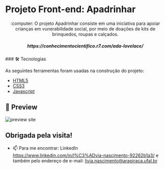 # Projeto Front-end: Apadrinhar

<p align='center'> :computer: O projeto Apadrinhar consiste em uma iniciativa para apoiar crianças em vunerabilidade social, por meio de doações de kits de brinquedos, roupas e calçados. </p>
<h5 align='center'> https://conhecimentocientifico.r7.com/ada-lovelace/ </h5>
### 🛠 Tecnologias

As seguintes ferramentas foram usadas na construção do projeto:

- [HTML5](https://developer.mozilla.org/pt-BR/docs/Web/HTML/HTML5)
- [CSS3](https://developer.mozilla.org/pt-BR/docs/Archive/CSS3)
- [Javascript](https://www.javascript.com/)

## :pushpin: Preview
![preview site](https://user-images.githubusercontent.com/50409673/94009094-5b6e1580-fd7a-11ea-908c-765e0a726f4d.png)
## Obrigada pela visita! 
- 📫 Para me encontrar: LinkedIn https://www.linkedin.com/in/l%C3%ADvia-nascimento-92262b1a3/ e
também pelo endereço de e-mail: livia.nascimento@arapiraca.ufal.br

